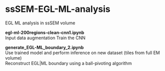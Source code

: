 # ssSEM-EGL-ML-analysis
EGL ML analysis in ssSEM volume

**egl-ml-200regions-clean-cnn1.ipynb**<br>
Input data augmentation
Train the CNN

**generate_EGL-ML_boundary_2.ipynb**<br>
Use trained model and perform inference on new dataset (tiles from full EM volume)<br>
Reconstruct EGL|ML boundary using a ball-pivoting algorithm


